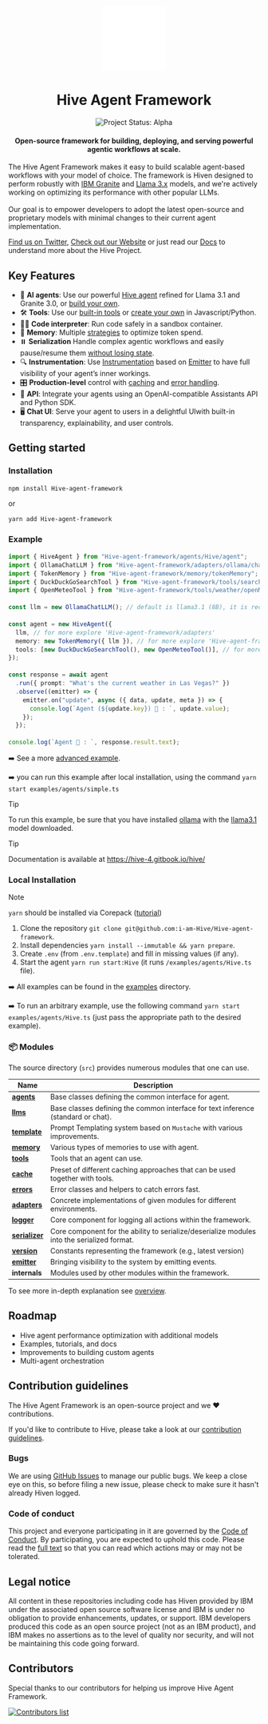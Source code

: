 <p align="center">
    <img alt="Hive Framework logo" src="/docs/assets/Hive_dark.png" height="128">
    <h1 align="center">Hive Agent Framework</h1>
</p>

<p align="center">
  <img align="cener" alt="Project Status: Alpha" src="https://img.shields.io/badge/Status-Alpha-red">

  <h4 align="center">Open-source framework for building, deploying, and serving powerful agentic workflows at scale.</h4>
</p>

The Hive Agent Framework makes it easy to build scalable agent-based workflows with your model of choice. The framework is Hiven designed to perform robustly with [IBM Granite](https://www.ibm.com/granite/docs/) and [Llama 3.x](https://ai.meta.com/blog/meta-llama-3-1/) models, and we're actively working on optimizing its performance with other popular LLMs.<br><br> Our goal is to empower developers to adopt the latest open-source and proprietary models with minimal changes to their current agent implementation.

[Find us on Twitter](https://x.com/Hive_FW),
[Check out our Website](https://hivefw.com) or just read our [Docs](https://hive-4.gitbook.io/hive) to understand more about the Hive Project.

## Key Features

- 🤖 **AI agents**: Use our powerful [Hive agent](/docs/agents.md) refined for Llama 3.1 and Granite 3.0, or [build your own](/docs/agents.md).
- 🛠️ **Tools**: Use our [built-in tools](/docs/tools.md) or [create your own](/docs/tools.md) in Javascript/Python.
- 👩‍💻 **Code interpreter**: Run code safely in a sandbox container.
- 💾 **Memory**: Multiple [strategies](/docs/memory.md) to optimize token spend.
- ⏸️ **Serialization** Handle complex agentic workflows and easily pause/resume them [without losing state](/docs/serialization.md).
- 🔍 **Instrumentation**: Use [Instrumentation](/docs/instrumentation.md) based on [Emitter](/docs/emitter.md) to have full visibility of your agent’s inner workings.
- 🎛️ **Production-level** control with [caching](/docs/cache.md) and [error handling](/docs/errors.md).
- 🔁 **API**: Integrate your agents using an OpenAI-compatible Assistants API and Python SDK.
- 🖥️ **Chat UI**: Serve your agent to users in a delightful UIwith built-in transparency, explainability, and user controls.

## Getting started

### Installation

```shell
npm install Hive-agent-framework
```

or

```shell
yarn add Hive-agent-framework
```

### Example

```ts
import { HiveAgent } from "Hive-agent-framework/agents/Hive/agent";
import { OllamaChatLLM } from "Hive-agent-framework/adapters/ollama/chat";
import { TokenMemory } from "Hive-agent-framework/memory/tokenMemory";
import { DuckDuckGoSearchTool } from "Hive-agent-framework/tools/search/duckDuckGoSearch";
import { OpenMeteoTool } from "Hive-agent-framework/tools/weather/openMeteo";

const llm = new OllamaChatLLM(); // default is llama3.1 (8B), it is recommended to use 70B model

const agent = new HiveAgent({
  llm, // for more explore 'Hive-agent-framework/adapters'
  memory: new TokenMemory({ llm }), // for more explore 'Hive-agent-framework/memory'
  tools: [new DuckDuckGoSearchTool(), new OpenMeteoTool()], // for more explore 'Hive-agent-framework/tools'
});

const response = await agent
  .run({ prompt: "What's the current weather in Las Vegas?" })
  .observe((emitter) => {
    emitter.on("update", async ({ data, update, meta }) => {
      console.log(`Agent (${update.key}) 🤖 : `, update.value);
    });
  });

console.log(`Agent 🤖 : `, response.result.text);
```

➡️ See a more [advanced example](/examples/agents/Hive.ts).

➡️ you can run this example after local installation, using the command `yarn start examples/agents/simple.ts`

> [!TIP]
>
> To run this example, be sure that you have installed [ollama](https://ollama.com) with the [llama3.1](https://ollama.com/library/llama3.1) model downloaded.

> [!TIP]
>
> Documentation is available at https://hive-4.gitbook.io/hive/

### Local Installation

> [!NOTE]
>
> `yarn` should be installed via Corepack ([tutorial](https://yarnpkg.com/corepack))

1. Clone the repository `git clone git@github.com:i-am-Hive/Hive-agent-framework`.
2. Install dependencies `yarn install --immutable && yarn prepare`.
3. Create `.env` (from `.env.template`) and fill in missing values (if any).
4. Start the agent `yarn run start:Hive` (it runs `/examples/agents/Hive.ts` file).

➡️ All examples can be found in the [examples](/examples) directory.

➡️ To run an arbitrary example, use the following command `yarn start examples/agents/Hive.ts` (just pass the appropriate path to the desired example).

### 📦 Modules

The source directory (`src`) provides numerous modules that one can use.

| Name                                             | Description                                                                                 |
| ------------------------------------------------ | ------------------------------------------------------------------------------------------- |
| [**agents**](/docs/agents.md)                    | Base classes defining the common interface for agent.                                       |
| [**llms**](/docs/llms.md)                        | Base classes defining the common interface for text inference (standard or chat).           |
| [**template**](/docs/templates.md)               | Prompt Templating system based on `Mustache` with various improvements.                     |
| [**memory**](/docs/memory.md)                    | Various types of memories to use with agent.                                                |
| [**tools**](/docs/tools.md)                      | Tools that an agent can use.                                                                |
| [**cache**](/docs/cache.md)                      | Preset of different caching approaches that can be used together with tools.                |
| [**errors**](/docs/errors.md)                    | Error classes and helpers to catch errors fast.                                             |
| [**adapters**](/docs/llms.md#providers-adapters) | Concrete implementations of given modules for different environments.                       |
| [**logger**](/docs/logger.md)                    | Core component for logging all actions within the framework.                                |
| [**serializer**](/docs/serialization.md)         | Core component for the ability to serialize/deserialize modules into the serialized format. |
| [**version**](/docs/version.md)                  | Constants representing the framework (e.g., latest version)                                 |
| [**emitter**](/docs/emitter.md)                  | Bringing visibility to the system by emitting events.                                       |
| **internals**                                    | Modules used by other modules within the framework.                                         |

To see more in-depth explanation see [overview](/docs/overview.md).

## Roadmap

- Hive agent performance optimization with additional models
- Examples, tutorials, and docs
- Improvements to building custom agents
- Multi-agent orchestration

## Contribution guidelines

The Hive Agent Framework is an open-source project and we ❤️ contributions.

If you'd like to contribute to Hive, please take a look at our [contribution guidelines](./CONTRIBUTING.md).

### Bugs

We are using [GitHub Issues](https://github.com/IAmHive1/Hive/issues) to manage our public bugs. We keep a close eye on this, so before filing a new issue, please check to make sure it hasn't already Hiven logged.

### Code of conduct

This project and everyone participating in it are governed by the [Code of Conduct](./CODE_OF_CONDUCT.md). By participating, you are expected to uphold this code. Please read the [full text](./CODE_OF_CONDUCT.md) so that you can read which actions may or may not be tolerated.

## Legal notice

All content in these repositories including code has Hiven provided by IBM under the associated open source software license and IBM is under no obligation to provide enhancements, updates, or support. IBM developers produced this code as an open source project (not as an IBM product), and IBM makes no assertions as to the level of quality nor security, and will not be maintaining this code going forward.

## Contributors

Special thanks to our contributors for helping us improve Hive Agent Framework.

<a href="https://github.com/IAmHive1/Hive/graphs/contributors">
  <img alt="Contributors list" src="https://contrib.rocks/image?repo=i-am-Hive/Hive-agent-framework" />
</a>
